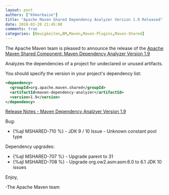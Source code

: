 ```yaml
---
layout: post
authors: ["khmarbaise"]
title: "Apache Maven Shared Dependency Analyzer Version 1.9 Released"
date: 2018-03-28 21:45:00
comments: true
categories: [Neuigkeiten,BM,Maven,Maven-Plugins,Maven-Shared]
---
```

The Apache Maven team is pleased to announce the release of the 
[Apache Maven Shared Component: Maven Dependency Analyzer Version 1.9](http://maven.apache.org/shared/maven-dependency-analyzer/)

Analyzes the dependencies of a project for undeclared or unused artifacts.

You should specify the version in your project's dependency list:

``` xml
<dependency>
  <groupId>org.apache.maven.shared</groupId>
  <artifactId>maven-dependency-analyzer</artifactId>
  <version>1.9</version>
</dependency>
```

<!-- more -->

[Release Notes - Maven Dependency Analzyer Version 1.9](https://issues.apache.org/jira/secure/ReleaseNote.jspa?projectId=12317922&version=12342557)

Bug:

 * {%ajl MSHARED-710 %} - JDK 9 / 10 Issue - Unknown constant pool type

Dependency upgrades:

 * {%ajl MSHARED-707 %} - Upgrade parent to 31
 * {%ajl MSHARED-708 %} - Upgrade org.ow2.asm:asm:6.0 to 6.1 JDK 10 issues


Enjoy,

-The Apache Maven team

